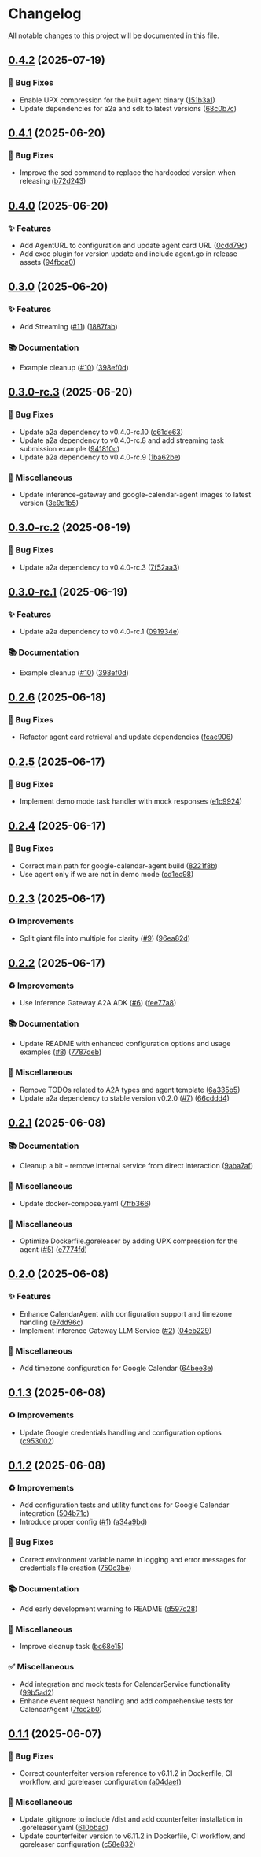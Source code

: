 # Changelog

All notable changes to this project will be documented in this file.

## [0.4.2](https://github.com/inference-gateway/google-calendar-agent/compare/v0.4.1...v0.4.2) (2025-07-19)

### 🐛 Bug Fixes

* Enable UPX compression for the built agent binary ([151b3a1](https://github.com/inference-gateway/google-calendar-agent/commit/151b3a1e178675e1d0b74e6bda1ebdae5eb7634e))
* Update dependencies for a2a and sdk to latest versions ([68c0b7c](https://github.com/inference-gateway/google-calendar-agent/commit/68c0b7c6b7012038f7c479bd9fcec3a212c00934))

## [0.4.1](https://github.com/inference-gateway/google-calendar-agent/compare/v0.4.0...v0.4.1) (2025-06-20)

### 🐛 Bug Fixes

* Improve the sed command to replace the hardcoded version when releasing ([b72d243](https://github.com/inference-gateway/google-calendar-agent/commit/b72d243a373cba9410f05c8815a1fc09f5107cad))

## [0.4.0](https://github.com/inference-gateway/google-calendar-agent/compare/v0.3.0...v0.4.0) (2025-06-20)

### ✨ Features

* Add AgentURL to configuration and update agent card URL ([0cdd79c](https://github.com/inference-gateway/google-calendar-agent/commit/0cdd79c7e5b6195f3a26e4dfdc5742cb3610d805))
* Add exec plugin for version update and include agent.go in release assets ([94fbca0](https://github.com/inference-gateway/google-calendar-agent/commit/94fbca0657e4b2c1acae1099b2f41aa9c781fa01))

## [0.3.0](https://github.com/inference-gateway/google-calendar-agent/compare/v0.2.6...v0.3.0) (2025-06-20)

### ✨ Features

* Add Streaming ([#11](https://github.com/inference-gateway/google-calendar-agent/issues/11)) ([1887fab](https://github.com/inference-gateway/google-calendar-agent/commit/1887fab0ce0009bc16b724e3f289da75ef340ba9))

### 📚 Documentation

* Example cleanup ([#10](https://github.com/inference-gateway/google-calendar-agent/issues/10)) ([398ef0d](https://github.com/inference-gateway/google-calendar-agent/commit/398ef0de716468e5fc009df7a778367408fd7031))

## [0.3.0-rc.3](https://github.com/inference-gateway/google-calendar-agent/compare/v0.3.0-rc.2...v0.3.0-rc.3) (2025-06-20)

### 🐛 Bug Fixes

* Update a2a dependency to v0.4.0-rc.10 ([c61de63](https://github.com/inference-gateway/google-calendar-agent/commit/c61de637259fb18e6cb4dbadb4c444986f729050))
* Update a2a dependency to v0.4.0-rc.8 and add streaming task submission example ([941810c](https://github.com/inference-gateway/google-calendar-agent/commit/941810c528d9ad0b8b681c83325637a5784bdf55))
* Update a2a dependency to v0.4.0-rc.9 ([1ba62be](https://github.com/inference-gateway/google-calendar-agent/commit/1ba62be567f6cabea644a83d9d46bd9ed5667200))

### 🔧 Miscellaneous

* Update inference-gateway and google-calendar-agent images to latest version ([3e9d1b5](https://github.com/inference-gateway/google-calendar-agent/commit/3e9d1b56607ef6530129391d3984858cd2f7873f))

## [0.3.0-rc.2](https://github.com/inference-gateway/google-calendar-agent/compare/v0.3.0-rc.1...v0.3.0-rc.2) (2025-06-19)

### 🐛 Bug Fixes

* Update a2a dependency to v0.4.0-rc.3 ([7f52aa3](https://github.com/inference-gateway/google-calendar-agent/commit/7f52aa39219510a162057bff77aa2f9a5f211b51))

## [0.3.0-rc.1](https://github.com/inference-gateway/google-calendar-agent/compare/v0.2.6...v0.3.0-rc.1) (2025-06-19)

### ✨ Features

* Update a2a dependency to v0.4.0-rc.1 ([091934e](https://github.com/inference-gateway/google-calendar-agent/commit/091934e2234d855a5161504f81dd1f8de652e047))

### 📚 Documentation

* Example cleanup ([#10](https://github.com/inference-gateway/google-calendar-agent/issues/10)) ([398ef0d](https://github.com/inference-gateway/google-calendar-agent/commit/398ef0de716468e5fc009df7a778367408fd7031))

## [0.2.6](https://github.com/inference-gateway/google-calendar-agent/compare/v0.2.5...v0.2.6) (2025-06-18)

### 🐛 Bug Fixes

* Refactor agent card retrieval and update dependencies ([fcae906](https://github.com/inference-gateway/google-calendar-agent/commit/fcae9065e7b873d39f073e3cd84ce78f2f8de617))

## [0.2.5](https://github.com/inference-gateway/google-calendar-agent/compare/v0.2.4...v0.2.5) (2025-06-17)

### 🐛 Bug Fixes

* Implement demo mode task handler with mock responses ([e1c9924](https://github.com/inference-gateway/google-calendar-agent/commit/e1c9924b6d16ebcc724e76970fc1ed7c5564bf1a))

## [0.2.4](https://github.com/inference-gateway/google-calendar-agent/compare/v0.2.3...v0.2.4) (2025-06-17)

### 🐛 Bug Fixes

* Correct main path for google-calendar-agent build ([8221f8b](https://github.com/inference-gateway/google-calendar-agent/commit/8221f8bb09760fdb286bb3951daa4d9313dd3177))
* Use agent only if we are not in demo mode ([cd1ec98](https://github.com/inference-gateway/google-calendar-agent/commit/cd1ec98fc90c1cb437ae63274094aef8ff5e4ce4))

## [0.2.3](https://github.com/inference-gateway/google-calendar-agent/compare/v0.2.2...v0.2.3) (2025-06-17)

### ♻️ Improvements

* Split giant file into multiple for clarity ([#9](https://github.com/inference-gateway/google-calendar-agent/issues/9)) ([96ea82d](https://github.com/inference-gateway/google-calendar-agent/commit/96ea82d407dc81466090d50190e7871b12806dc4))

## [0.2.2](https://github.com/inference-gateway/google-calendar-agent/compare/v0.2.1...v0.2.2) (2025-06-17)

### ♻️ Improvements

* Use Inference Gateway A2A ADK ([#6](https://github.com/inference-gateway/google-calendar-agent/issues/6)) ([fee77a8](https://github.com/inference-gateway/google-calendar-agent/commit/fee77a8084466daad960e245045f305399c4878e))

### 📚 Documentation

* Update README with enhanced configuration options and usage examples ([#8](https://github.com/inference-gateway/google-calendar-agent/issues/8)) ([7787deb](https://github.com/inference-gateway/google-calendar-agent/commit/7787deb9a9b2b2dc582b2ceeb62390282f353389))

### 🔧 Miscellaneous

* Remove TODOs related to A2A types and agent template ([6a335b5](https://github.com/inference-gateway/google-calendar-agent/commit/6a335b54ed2d568fee314eee368a40e65750f6e4))
* Update a2a dependency to stable version v0.2.0 ([#7](https://github.com/inference-gateway/google-calendar-agent/issues/7)) ([66cddd4](https://github.com/inference-gateway/google-calendar-agent/commit/66cddd461bec92e1fe75ee317677b620daa8d115))

## [0.2.1](https://github.com/inference-gateway/google-calendar-agent/compare/v0.2.0...v0.2.1) (2025-06-08)

### 📚 Documentation

* Cleanup a bit - remove internal service from direct interaction ([9aba7af](https://github.com/inference-gateway/google-calendar-agent/commit/9aba7af75f662675fa1470461a385d3c4c3ffe63))

### 🔧 Miscellaneous

* Update docker-compose.yaml ([7ffb366](https://github.com/inference-gateway/google-calendar-agent/commit/7ffb36677a5dcc2068dda24df6c3f523779ef578))

### 🔨 Miscellaneous

* Optimize Dockerfile.goreleaser by adding UPX compression for the agent ([#5](https://github.com/inference-gateway/google-calendar-agent/issues/5)) ([e7774fd](https://github.com/inference-gateway/google-calendar-agent/commit/e7774fd646450260913bb971d688fb2e597cfcd5))

## [0.2.0](https://github.com/inference-gateway/google-calendar-agent/compare/v0.1.3...v0.2.0) (2025-06-08)

### ✨ Features

* Enhance CalendarAgent with configuration support and timezone handling ([e7dd96c](https://github.com/inference-gateway/google-calendar-agent/commit/e7dd96c9bfa1b1e994c6e28e2881a6bdb63a4d4a))
* Implement Inference Gateway LLM Service ([#2](https://github.com/inference-gateway/google-calendar-agent/issues/2)) ([04eb229](https://github.com/inference-gateway/google-calendar-agent/commit/04eb22929e68ea2ee3221af771e80497a9c6bd23))

### 🔧 Miscellaneous

* Add timezone configuration for Google Calendar ([64bee3e](https://github.com/inference-gateway/google-calendar-agent/commit/64bee3ed3b1aadf235e36fa293bb5775efd155b9))

## [0.1.3](https://github.com/inference-gateway/google-calendar-agent/compare/v0.1.2...v0.1.3) (2025-06-08)

### ♻️ Improvements

* Update Google credentials handling and configuration options ([c953002](https://github.com/inference-gateway/google-calendar-agent/commit/c953002d318a940e9e421eb55f22292276adc99f))

## [0.1.2](https://github.com/inference-gateway/google-calendar-agent/compare/v0.1.1...v0.1.2) (2025-06-08)

### ♻️ Improvements

* Add configuration tests and utility functions for Google Calendar integration ([504b71c](https://github.com/inference-gateway/google-calendar-agent/commit/504b71c978bcb47d2592e492354e8c61d4f87f06))
* Introduce proper config ([#1](https://github.com/inference-gateway/google-calendar-agent/issues/1)) ([a34a9bd](https://github.com/inference-gateway/google-calendar-agent/commit/a34a9bdedfff096c93530d031e1f8d300b47fbb7))

### 🐛 Bug Fixes

* Correct environment variable name in logging and error messages for credentials file creation ([750c3be](https://github.com/inference-gateway/google-calendar-agent/commit/750c3becbffe10e0995b7f9952573b6096f6e08b))

### 📚 Documentation

* Add early development warning to README ([d597c28](https://github.com/inference-gateway/google-calendar-agent/commit/d597c28671154f2d7a005528b67d8744b62d836f))

### 🔧 Miscellaneous

* Improve cleanup task ([bc68e15](https://github.com/inference-gateway/google-calendar-agent/commit/bc68e15e5abb8b78eb3be44944afcba270c64ca5))

### ✅ Miscellaneous

* Add integration and mock tests for CalendarService functionality ([99b5ad2](https://github.com/inference-gateway/google-calendar-agent/commit/99b5ad23e49b6dfc3cf2fadf741407bad565e910))
* Enhance event request handling and add comprehensive tests for CalendarAgent ([7fcc2b0](https://github.com/inference-gateway/google-calendar-agent/commit/7fcc2b0527e9d0f6c37b791c2549a728f6d033ce))

## [0.1.1](https://github.com/inference-gateway/google-calendar-agent/compare/v0.1.0...v0.1.1) (2025-06-07)

### 🐛 Bug Fixes

* Correct counterfeiter version reference to v6.11.2 in Dockerfile, CI workflow, and goreleaser configuration ([a04daef](https://github.com/inference-gateway/google-calendar-agent/commit/a04daef076bc48dca26a2ef504b28be15890f05c))

### 🔧 Miscellaneous

* Update .gitignore to include /dist and add counterfeiter installation in .goreleaser.yaml ([610bbad](https://github.com/inference-gateway/google-calendar-agent/commit/610bbad23eb8792e039eecab2378af4585310d32))
* Update counterfeiter version to v6.11.2 in Dockerfile, CI workflow, and goreleaser configuration ([c58e832](https://github.com/inference-gateway/google-calendar-agent/commit/c58e832255df3557f1971bc42e0f669bd28653da))
